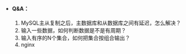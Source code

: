 + #### Q&A：

  1. MySQL主从复制之后，主数据库和从数据库之间有延迟，怎么解决？
  2. 输入一些数据，如何判断数据是不是有周期？
  3. 输入有序的N个集合，如何把集合按组合输出？
  4. nginx

